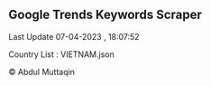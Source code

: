 

## Google Trends Keywords Scraper 
 
Last Update 07-04-2023 , 18:07:52

Country List :
VIETNAM.json



© Abdul Muttaqin 
